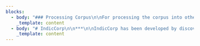 ```yaml
---
blocks:
  - body: "### Processing Corpus\n\nFor processing the corpus into other forms (tokenized, transliterated etc.), you can use the\_[indicnlp library](). As an example, the following code snippet can be used to tokenize the corpus:\n\nLanguage\n\n```\nfrom indicnlp.tokenize.indic_tokenize import trivial_tokenizefrom indicnlp.normalize.indic_normalize import IndicNormalizerFactory\nlang = 'kn'input_path = 'kn'output_path = 'kn.tok.txt'\nnormalizer_factory = IndicNormalizerFactory()normalizer = normalizer_factory.get_normalizer(lang)\ndef process_sent(sent):    normalized = normalizer.normalize(sent)    processed = ' '.join(trivial_tokenize(normalized, lang))    return processed\nwith open(input_path, 'r', encoding='utf-8') as in_fp,\\\t open(output_path, 'w', encoding='utf-8') as out_fp:    for line in in_fp.readlines():        sent = line.rstrip('\\n')        toksent = process_sent(sent)        out_fp.write(toksent)        out_fp.write('\\n')\n\n\n\n```\n\n### Citing\n\nIf you are using IndicGLUE, please cite the following article:\n\nLanguage\n\n```\n@inproceedings{kakwani2020indicnlpsuite,    title={{IndicNLPSuite: Monolingual Corpora, Evaluation Benchmarks and Pre-trained Multilingual Language Models for Indian Languages}},    author={Divyanshu Kakwani and Anoop Kunchukuttan and Satish Golla and Gokul N.C. and Avik Bhattacharyya and Mitesh M. Khapra and Pratyush Kumar},    year={2020},    booktitle={Findings of EMNLP},}\n\n```\n\n### License\n\nIndicCorp\_is licensed under a\_[Creative Commons Attribution-NonCommercial 4.0 International License]().\n"
    _template: content
  - body: "# IndicCorp\n\n***\n\nIndicCorp has been developed by discovering and scraping thousands of web sources - primarily news, magazines and books, over a duration of several months.\n\nIndicCorp is one of the largest publicly-available corpora for Indian languages. It has also been used to train our released models which have obtained state-of-the-art performance on many tasks.\n\n### Corpus Format\n\nThe corpus is a single large text file containing one sentence per line. The\_[publicly released version](https://indicnlp.ai4bharat.org/corpora/#downloads)\_is randomly shuffled, untokenized and deduplicated.\n\n### Processing Corpus\n\nFor processing the corpus into other forms (tokenized, transliterated etc.), you can use the\_[indicnlp library](https://github.com/anoopkunchukuttan/indic\\_nlp\\_library). As an example, the following code snippet can be used to tokenize the corpus:\n\n```\nfrom indicnlp.tokenize.indic_tokenize import trivial_tokenize\nfrom indicnlp.normalize.indic_normalize import IndicNormalizerFactory\n\nlang = 'kn'\ninput_path = 'kn'\noutput_path = 'kn.tok.txt'\n\nnormalizer_factory = IndicNormalizerFactory()\nnormalizer = normalizer_factory.get_normalizer(lang)\n\ndef process_sent(sent):\n    normalized = normalizer.normalize(sent)\n    processed = ' '.join(trivial_tokenize(normalized, lang))\n    return processed\n\nwith open(input_path, 'r', encoding='utf-8') as in_fp,\\\n\t open(output_path, 'w', encoding='utf-8') as out_fp:\n    for line in in_fp.readlines():\n        sent = line.rstrip('\\n')\n        toksent = process_sent(sent)\n        out_fp.write(toksent)\n        out_fp.write('\\n')\n\n\n\n```\n\n### Citing\n\nIf you are using IndicGLUE, please cite the following article:\n\n```\n@inproceedings{kakwani2020indicnlpsuite,\n    title={{IndicNLPSuite: Monolingual Corpora, Evaluation Benchmarks and Pre-trained Multilingual Language Models for Indian Languages}},\n    author={Divyanshu Kakwani and Anoop Kunchukuttan and Satish Golla and Gokul N.C. and Avik Bhattacharyya and Mitesh M. Khapra and Pratyush Kumar},\n    year={2020},\n    booktitle={Findings of EMNLP},\n}\n\n```\n\n***\n\n### License\n\nIndicCorp\_is licensed under a\_[Creative Commons Attribution-NonCommercial 4.0 International License](http://creativecommons.org/licenses/by-nc/4.0/).\n"
    _template: content
---
```


